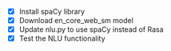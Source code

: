 - [x] Install spaCy library
- [x] Download en_core_web_sm model
- [x] Update nlu.py to use spaCy instead of Rasa
- [x] Test the NLU functionality
